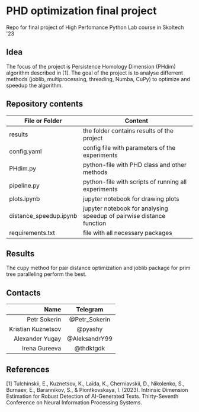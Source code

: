 # PHD optimization final project

Repo for final project of High Perfomance Python Lab course in Skoltech '23

## Idea

The focus of the project is Persistence Homology Dimension (PHdim) algorithm described in [1]. The goal of the project is to analyse differrent methods (joblib, multiprocessing, threading, Numba, CuPy) to optimize and speedup the algorithm.



## Repository contents

| File or Folder | Content |
| --- | --- |
| results | the folder contains results of the project|
| config.yaml | config file with parameters of the experiments |
| PHdim.py |  python-file with PHD class and other methods |
| pipeline.py |  python-file with scripts of running all experiments |
| plots.ipynb | jupyter notebook for drawing plots |
| distance_speedup.ipynb | jupyter notebook for analysing speedup of pairwise distance function |
| requirements.txt | file with all necessary packages |

## Results

The cupy method for pair distance optimization and joblib package for prim tree paralleling perform the best.

## Contacts

| **Name** | **Telegram** |
|----:|:----------:|
| Petr Sokerin | @Petr_Sokerin |
| Kristian Kuznetsov | @pyashy |
| Alexander Yugay | @AleksandrY99 |
| Irena Gureeva | @thdktgdk |

## References

[1] Tulchinskii, E., Kuznetsov, K., Laida, K., Cherniavskii, D., Nikolenko, S., Burnaev, E., Barannikov, S., & Piontkovskaya, I. (2023). Intrinsic Dimension Estimation for Robust Detection of AI-Generated Texts. Thirty-Seventh Conference on Neural Information Processing Systems.
